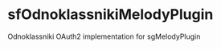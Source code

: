 sfOdnoklassnikiMelodyPlugin
===========================

Odnoklassniki OAuth2 implementation for sgMelodyPlugin